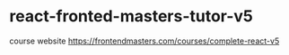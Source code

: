 # react-fronted-masters-tutor-v5
course website
https://frontendmasters.com/courses/complete-react-v5
